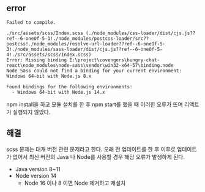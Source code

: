 

## error
```text
Failed to compile.

./src/assets/scss/Index.scss (./node_modules/css-loader/dist/cjs.js??ref--6-oneOf-5-1!./node_modules/postcss-loader/src??postcss!./node_modules/resolve-url-loader??ref--6-oneOf-5-3!./node_modules/sass-loader/dist/cjs.js??ref--6-oneOf-5-4!./src/assets/scss/Index.scss)
Error: Missing binding E:\project\covengers\hungry-chat-react\node_modules\node-sass\vendor\win32-x64-57\binding.node
Node Sass could not find a binding for your current environment: Windows 64-bit with Node.js 8.x   

Found bindings for the following environments:
  - Windows 64-bit with Node.js 14.x
  ```
 
 npm install을 하고 모듈 설치를 한 후 npm start를 했을 때 이러한 오류가 뜨며 리액트가 실행되지 않았다.
 
## 해결

scss 문제는 대개 버전 관련 문제라고 한다. 오래 전 업데이트를 한 후 이후로 업데이트가 없어서 최신 버전의 Java 나 Node를 사용할 경우 해당 오류가 발생하게 된다.

- Java version 8~11
- Node version 14
    - Node 16 이나 8 이면 Node 제거하고 재설치


